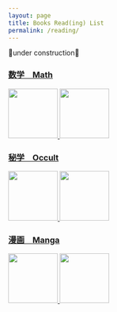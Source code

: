 ```yaml
---
layout: page
title: Books Read(ing) List
permalink: /reading/
---
```

🚧under construction🚧


### [数学　Math](https://leomaor.github.io/math)
[
<img src="https://images-na.ssl-images-amazon.com/images/I/41JBIu2-JLL._SX398_BO1,204,203,200_.jpg" height=100 >
<img src="https://m.media-amazon.com/images/I/51Pzv6xCgDL.jpg" height=100 >
](https://leomaor.github.io/math)

### [秘学　Occult](https://leomaor.github.io/occult)

[
<img src="https://images-na.ssl-images-amazon.com/images/I/51cVf4y0L-L._SY291_BO1,204,203,200_QL40_FMwebp_.jpg" height=100 >
<img src="https://images-na.ssl-images-amazon.com/images/I/51eC7EQq+sL._SX329_BO1,204,203,200_.jpg" height=100 >
](https://leomaor.github.io/occult)

### [漫画　Manga](https://leomaor.github.io/manga)
[
<img src="https://m.media-amazon.com/images/I/914-pZTMQRL._AC_SY879_.jpg" height=100 >
<img src="https://images-na.ssl-images-amazon.com/images/I/917WFqQD1mL.jpg" height=100 >
](https://leomaor.github.io/manga)

